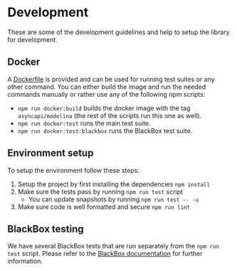 # Development
These are some of the development guidelines and help to setup the library for development.

## Docker
A [Dockerfile](../Dockerfile) is provided and can be used for running test suites or any other command.
You can either build the image and run the needed commands manually or rather use any of the following npm scripts:

- `npm run docker:build` builds the docker image with the tag `asyncapi/modelina` (the rest of the scripts run this one as well).
- `npm run docker:test` runs the main test suite.
- `npm run docker:test:blackbox` runs the BlackBox test suite.

## Environment setup

To setup the environment follow these steps:
1. Setup the project by first installing the dependencies `npm install`
2. Make sure the tests pass by running `npm run test` script
    - You can update snapshots by running `npm run test -- -u`
3. Make sure code is well formatted and secure `npm run lint`

## BlackBox testing
We have several BlackBox tests that are run separately from the `npm run test` script. Please refer to the [BlackBox documentation](../test/blackbox) for further information.